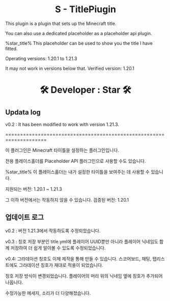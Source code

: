 <h1 align="center"> S - TitlePiugin </h1>

<p align="left"> This plugin is a plugin that sets up the Minecraft title. </p>

<p> You can also use a dedicated placeholder as a placeholder api plugin.</p>

<p> %star_title% This placeholder can be used to show you the title I have fitted.</p>

<p> Operating versions: 1.20.1 to 1.21.3 </p>

<p>It may not work in versions below that. Verified version: 1.20.1</p>

<h1 align="center"> 🛠 Developer : Star 🛠 </h1>

<h2> Updata log </h2>

<p> v0.2 : It has been modified to work with version 1.21.3. </p>

<p>====================================================================</p>

<p align="left"> 이 플러그인은 Minecraft 타이틀을 설정하는 플러그인입니다. </p>

<p> 전용 플레이스홀더를 Placeholder API 플러그인으로 사용할 수도 있습니다. </p>

<p> %star_title% 이 플레이스홀더는 내가 설정한 타이틀을 보여주는 데 사용할 수 있습니다. </p> 

 <p> 지원되는 버전: 1.20.1 ~ 1.21.3 </p> <p> 그 이하 버전에서는 작동하지 않을 수 있습니다. 검증된 버전: 1.20.1 </p> 

<h2> 업데이트 로그 </h2>

<p> v0.2 : 버전 1.21.3에서 작동하도록 수정되었습니다. </p>

<p> v0.3 : 칭호 저장 부분인 title.yml에 플레이어 UUID뿐만 아니라 플레이어 닉네임도 함께 저장하여 더 쉽게 알아볼 수 있도록 수정되었습니다. </p>
<p> v0.4: 그라데이션 칭호도 이제 제작을 통해 만들 수 있습니다. 스코어보드, 채팅, 탭리스트에도 그라데이션 칭호가 재대로 적용이 되었습니다.</p>
칭호 저장 방식이 변경되었습니다.
플레이어의 머리 위의 닉네임 옆에 칭호가 추가되어 나옵니다.</p>
<p>수정가능한 메세지, 소리가 더 다양해졌습니다.</p>